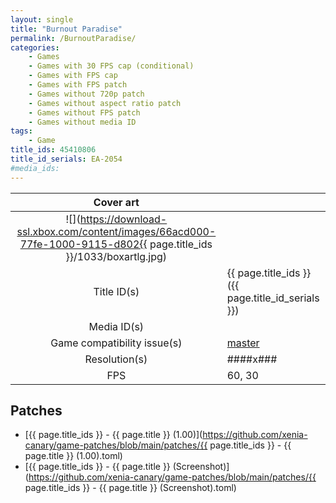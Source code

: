 ```yaml
---
layout: single
title: "Burnout Paradise"
permalink: /BurnoutParadise/
categories:
    - Games
    - Games with 30 FPS cap (conditional)
    - Games with FPS cap
    - Games with FPS patch
    - Games without 720p patch
    - Games without aspect ratio patch
    - Games without FPS patch
    - Games without media ID
tags:
    - Game
title_ids: 45410806
title_id_serials: EA-2054
#media_ids:
---
```


| Cover art                   |                                                                                        |
| :-------:                   | :-                                                                                     |
| ![](https://download-ssl.xbox.com/content/images/66acd000-77fe-1000-9115-d802{{ page.title_ids }}/1033/boxartlg.jpg) |
| Title ID(s)                 | {{ page.title_ids }} ({{ page.title_id_serials }})                                     |
| Media ID(s)                 |                                                                                        |
| Game compatibility issue(s) | [master](https://github.com/xenia-project/game-compatibility/issues/1900)              |
| Resolution(s)               | ####x###                                                                               |
| FPS                         | 60, 30                                                                                 |

## Patches
* [{{ page.title_ids }} - {{ page.title }} (1.00)](https://github.com/xenia-canary/game-patches/blob/main/patches/{{ page.title_ids }} - {{ page.title }} (1.00).toml)
* [{{ page.title_ids }} - {{ page.title }} (Screenshot)](https://github.com/xenia-canary/game-patches/blob/main/patches/{{ page.title_ids }} - {{ page.title }} (Screenshot).toml)
